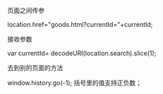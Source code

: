 页面之间传参

location.href="goods.html?currentId="+currentId; 

接收参数

 var currentId= decodeURI(location.search).slice(1);

去到别的页面的方法

 window.history.go(-1);    括号里的值支持正负数；